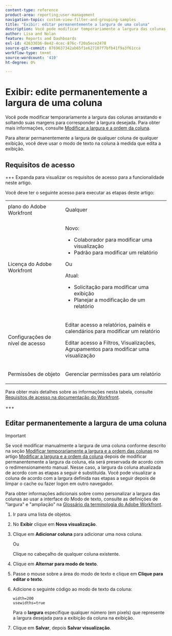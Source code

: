 ```yaml
---
content-type: reference
product-area: reporting;user-management
navigation-topic: custom-view-filter-and-grouping-samples
title: "Exibir: editar permanentemente a largura de uma coluna"
description: Você pode modificar temporariamente a largura das colunas arrastando e soltando suas margens para corresponder à largura desejada. Para obter mais informações, consulte Modificar a largura e a ordem da coluna.
author: Lisa and Nolan
feature: Reports and Dashboards
exl-id: 42633036-8e42-4cec-876c-f20a5ece2478
source-git-commit: 8769637342ab65f1e627107f7bfb41f9a3f61cca
workflow-type: tm+mt
source-wordcount: '410'
ht-degree: 0%

---
```


# Exibir: edite permanentemente a largura de uma coluna

<!-- Audited: 1/2024 -->

Você pode modificar temporariamente a largura das colunas arrastando e soltando suas margens para corresponder à largura desejada. Para obter mais informações, consulte [Modificar a largura e a ordem da coluna](../../../reports-and-dashboards/reports/reporting-elements/modify-column-width-order.md).

Para alterar permanentemente a largura de qualquer coluna de qualquer exibição, você deve usar o modo de texto na coluna à medida que edita a exibição.

## Requisitos de acesso

+++ Expanda para visualizar os requisitos de acesso para a funcionalidade neste artigo.

Você deve ter o seguinte acesso para executar as etapas deste artigo:

<table style="table-layout:auto"> 
 <col> 
 <col> 
 <tbody> 
  <tr> 
   <td role="rowheader">plano do Adobe Workfront</td> 
   <td> <p>Qualquer</p> </td> 
  </tr> 
  <tr> 
   <td role="rowheader">Licença do Adobe Workfront</td> 
   <td> <p>Novo:<ul><li>Colaborador para modificar uma visualização</li><li>Padrão para modificar um relatório</li></ul></p><p>Ou</p>Atual:<ul><li>Solicitação para modificar uma exibição</li><li>Planejar a modificação de um relatório</li></ul></p> </td> 
  </tr> 
  <tr> 
   <td role="rowheader">Configurações de nível de acesso</td> 
   <td> <p>Editar acesso a relatórios, painéis e calendários para modificar um relatório</p> <p>Editar acesso a Filtros, Visualizações, Agrupamentos para modificar uma visualização</p> </td> 
  </tr>  
  <tr> 
   <td role="rowheader">Permissões de objeto</td> 
   <td> <p>Gerenciar permissões para um relatório</p> </td> 
  </tr> 
 </tbody> 
</table>

Para obter mais detalhes sobre as informações nesta tabela, consulte [Requisitos de acesso na documentação do Workfront](/help/quicksilver/administration-and-setup/add-users/access-levels-and-object-permissions/access-level-requirements-in-documentation.md).

+++

## Editar permanentemente a largura de uma coluna

>[!IMPORTANT]
>
>Se você modificar manualmente a largura de uma coluna conforme descrito na seção [Modificar temporariamente a largura e a ordem das colunas](/help/quicksilver/reports-and-dashboards/reports/reporting-elements/modify-column-width-order.md#modify-width-and-order-of-columns-temporarily) no artigo [Modificar a largura e a ordem da coluna](../../../reports-and-dashboards/reports/reporting-elements/modify-column-width-order.md) depois de modificar permanentemente a largura da coluna, ela será preservada de acordo com o redimensionamento manual. Nesse caso, a largura da coluna atualizada de acordo com as etapas a seguir é substituída. Você pode visualizar a coluna de acordo com a largura definida nas etapas a seguir depois de limpar o cache ou fazer logon em outro navegador.
>
>Para obter informações adicionais sobre como personalizar a largura das colunas ao usar a interface do Modo de texto, consulte as definições de &quot;largura&quot; e &quot;ampliação&quot; na [Glossário da terminologia do Adobe Workfront](../../../workfront-basics/navigate-workfront/workfront-navigation/workfront-terminology-glossary.md).

1. Ir para uma lista de objetos.
1. No **Exibir** clique em **Nova visualização**.

1. Clique em **Adicionar coluna** para adicionar uma nova coluna.

   Ou

   Clique no cabeçalho de qualquer coluna existente.

1. Clique em **Alternar para modo de texto**.
1. Passe o mouse sobre a área do modo de texto e clique em **Clique para editar o texto**.
1. Adicione o seguinte código ao modo de texto da coluna:

   ```
   width=200
   usewidths=true
   ```

   Para o **largura** especifique qualquer número (em pixels) que represente a largura desejada para a exibição da coluna na exibição.

1. Clique em **Salvar**, depois **Salvar visualização**.


